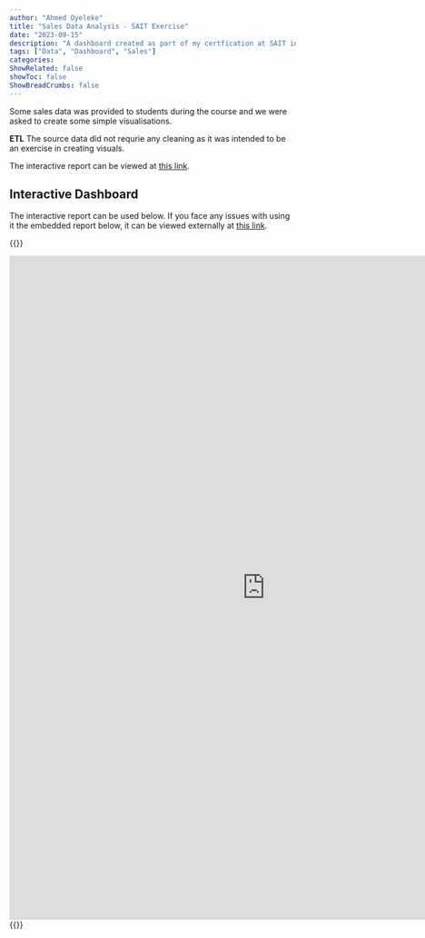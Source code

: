 ```yaml
---
author: "Ahmed Oyeleke"
title: "Sales Data Analysis - SAIT Exercise"
date: "2023-09-15"
description: "A dashboard created as part of my certfication at SAIT in Business Intelligence"
tags: ["Data", "Dashboard", "Sales"]
categories: 
ShowRelated: false
showToc: false
ShowBreadCrumbs: false
---
```


Some sales data was provided to students during the course and we were asked to create some simple visualisations. 

**ETL**
The source data did not requrie any cleaning as it was intended to be an exercise in creating visuals.

The interactive report can be viewed at [this link](https://app.powerbi.com/view?r=eyJrIjoiYTJmNTBlMWEtNDU2Yi00MGZiLThkZjQtZTFhZDBkNGNjMGNjIiwidCI6ImY1MmYyMTgzLTlmNjctNGFkMi1iNjU2LTZmNzU0ZmUxOTZjYiIsImMiOjZ9).

## Interactive Dashboard
The interactive report can be used below. If you face any issues with using it the embedded report below, it can be viewed externally at [this link](https://app.powerbi.com/view?r=eyJrIjoiYTJmNTBlMWEtNDU2Yi00MGZiLThkZjQtZTFhZDBkNGNjMGNjIiwidCI6ImY1MmYyMTgzLTlmNjctNGFkMi1iNjU2LTZmNzU0ZmUxOTZjYiIsImMiOjZ9).

<!-- raw html -->
{{<rawhtml>}}
<iframe title="Ahmed Oyeleke SAIT Exc" width="900" height="1170" src="https://app.powerbi.com/view?r=eyJrIjoiYTJmNTBlMWEtNDU2Yi00MGZiLThkZjQtZTFhZDBkNGNjMGNjIiwidCI6ImY1MmYyMTgzLTlmNjctNGFkMi1iNjU2LTZmNzU0ZmUxOTZjYiIsImMiOjZ9" frameborder="0" allowFullScreen="true"></iframe>
{{</rawhtml>}}

